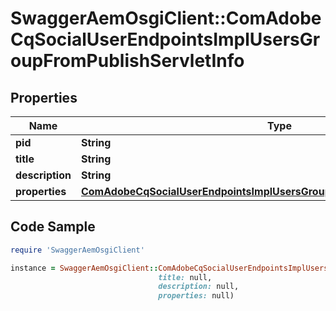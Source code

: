 # SwaggerAemOsgiClient::ComAdobeCqSocialUserEndpointsImplUsersGroupFromPublishServletInfo

## Properties

Name | Type | Description | Notes
------------ | ------------- | ------------- | -------------
**pid** | **String** |  | [optional] 
**title** | **String** |  | [optional] 
**description** | **String** |  | [optional] 
**properties** | [**ComAdobeCqSocialUserEndpointsImplUsersGroupFromPublishServletProperties**](ComAdobeCqSocialUserEndpointsImplUsersGroupFromPublishServletProperties.md) |  | [optional] 

## Code Sample

```ruby
require 'SwaggerAemOsgiClient'

instance = SwaggerAemOsgiClient::ComAdobeCqSocialUserEndpointsImplUsersGroupFromPublishServletInfo.new(pid: null,
                                 title: null,
                                 description: null,
                                 properties: null)
```


